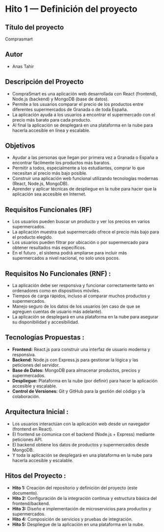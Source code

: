 # Hito 1 — Definición del proyecto

## Título del proyecto
Comprasmart

## Autor
- Anas Tahir

## Descripción del Proyecto
- CompraSmart es una aplicación web desarrollada con React (frontend), Node.js (backend) y MongoDB (base de datos).
- Permite a los usuarios comparar el precio de los productos entre diferentes supermercados de Granada o de toda España.
- La aplicación ayuda a los usuarios a encontrar el supermercado con el precio más barato para cada producto.
- Al final la aplicación se desplegará en una plataforma en la nube para hacerla accesible en línea y escalable.


## Objetivos
- Ayudar a las personas que llegan por primera vez a Granada o España a encontrar fácilmente los productos más baratos.
- Permitir a todos, especialmente a los estudiantes, comprar lo que necesitan al precio más bajo posible.
- Construir una aplicación web funcional utilizando tecnologías modernas (React, Node.js, MongoDB).
- Aprender y aplicar técnicas de despliegue en la nube para hacer que la aplicación sea accesible en Internet.

## Requisitos Funcionales (RF)
- Los usuarios pueden buscar un producto y ver los precios en varios supermercados.
- La aplicación muestra qué supermercado ofrece el precio más bajo para el producto elegido.
- Los usuarios pueden filtrar por ubicación o por supermercado para obtener resultados más específicos.
- En el futuro , el sistema podrá ampliarse para incluir más supermercados a nivel nacional, no solo unos pocos.

## Requisitos No Funcionales (RNF) :
- La aplicación debe ser responsiva y funcionar correctamente tanto en ordenadores como en dispositivos móviles.
- Tiempos de carga rápidos, incluso al comparar muchos productos y supermercados.
- Manejo seguro de los datos de los usuarios (en caso de que se agreguen cuentas de usuario más adelante).
- La aplicación se desplegará en una plataforma en la nube para asegurar su disponibilidad y accesibilidad.

## Tecnologías Propuestas :
- **Frontend:** React.js para construir una interfaz de usuario moderna y responsiva.  
- **Backend:** Node.js con Express.js para gestionar la lógica y las peticiones del servidor.  
- **Base de Datos:** MongoDB para almacenar productos, precios y supermercados.  
- **Despliegue:** Plataforma en la nube (por definir) para hacer la aplicación accesible y escalable.  
- **Control de Versiones:** Git y GitHub para la gestión del código y la colaboración.  

## Arquitectura Inicial :
- Los usuarios interactúan con la aplicación web desde un navegador (frontend en React).  
- El frontend se comunica con el backend (Node.js + Express) mediante peticiones API.  
- El backend obtiene los datos de productos y supermercados desde MongoDB.  
- Y toda la aplicación se desplegará en una plataforma en la nube para hacerla accesible y escalable.  

## Hitos del Proyecto :
- **Hito 1:** Creación del repositorio y definición del proyecto (este documento).  
- **Hito 2:** Configuración de la integración continua y estructura básica del frontend/backend.  
- **Hito 3:** Diseño e implementación de microservicios para productos y supermercados.  
- **Hito 4:** Composición de servicios y pruebas de integración.  
- **Hito 5:** Despliegue de la aplicación en una plataforma en la nube.

